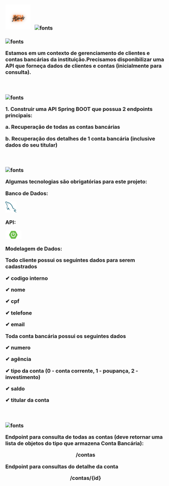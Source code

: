 <h3 align="left">
<img alt="Átomos Dev Icon" src="img/atomosDev.png" width="80px" /> &nbsp;
<img src="https://fontmeme.com/permalink/211001/6042e20110b46ec8dd51c5b81b5aa76e.png" alt="fonts" border="0">
<h3 align = "left">
<img src="https://fontmeme.com/permalink/211001/5cefc7c5fd89a24a74041e0ee39842e3.png"
alt="fonts" border= "0">
<p align="left">Estamos em um contexto de gerenciamento de clientes e contas bancárias da instituição.Precisamos disponibilizar uma API que forneça dados de clientes e contas (inicialmente para
consulta).
</p>
<br>
<h3 align = "left">
<img src="https://fontmeme.com/permalink/211001/5f75d40b40c5f801a0b61dc25dceff1d.png"
alt="fonts" border= "0">
<p align="left">1. Construir uma API Spring BOOT que possua 2 endpoints principais:
</p>
<p align="left">a. Recuperação de todas as contas bancárias
</p>
<p align="left">b. Recuperação dos detalhes de 1 conta bancária (inclusive dados do seu titular)
</p>
<br>
<h3 align = "left">
<img src="https://fontmeme.com/permalink/211001/8b37c82f3ebd1c18b4da83b5b64157e4.png"
alt="fonts" border= "0">
<p align="left">Algumas tecnologias são obrigatórias para este projeto:
</p>
<p align="left">Banco de Dados: 
</p>
<img alt="MySQL Icon" src="img/mysql.svg" width="35px" /> &nbsp;
<p align="left">API: 
</p>
<img alt="Spring Boot Icon" src="img/spingboot.png" width="50px" /> &nbsp;
<p align="left">Modelagem de Dados:
</p>
<p align="left">Todo cliente possui os seguintes dados para serem cadastrados
</p>
<p align="left">✔ codigo interno
</p>
<p align="left">✔ nome
</p>
<p align="left">✔ cpf
</p>
<p align="left">✔ telefone
</p>
<p align="left">✔ email
</p>
<p align="left">Toda conta bancária possui os seguintes dados
</p>
<p align="left">✔ numero
</p>
<p align="left">✔ agência
</p>
<p align="left">✔ tipo da conta (0 - conta corrente, 1 - poupança, 2 - investimento)
</p>
<p align="left">✔ saldo
</p>
<p align="left">✔ titular da conta
</p>
<br>
<h3 align = "left">
<img src="https://fontmeme.com/permalink/211001/8b37c82f3ebd1c18b4da83b5b64157e4.png"
alt="fonts" border= "0">
<p align="left">Endpoint para consulta de todas as contas (deve retornar uma lista de objetos do tipo
que armazena Conta Bancária):
</p>
<p align="center">/contas
</p>
<p align="left">Endpoint para consultas do detalhe da conta
</p>
<p align="center">/contas/{id}
</p>